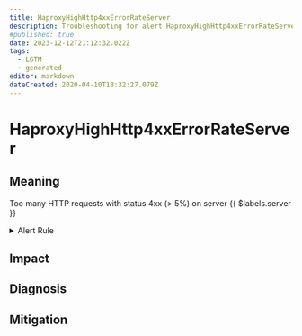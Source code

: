 ```yaml
---
title: HaproxyHighHttp4xxErrorRateServer
description: Troubleshooting for alert HaproxyHighHttp4xxErrorRateServer
#published: true
date: 2023-12-12T21:12:32.022Z
tags: 
  - LGTM
  - generated
editor: markdown
dateCreated: 2020-04-10T18:32:27.079Z
---
```


# HaproxyHighHttp4xxErrorRateServer

## Meaning
[//]: # "Short paragraph that explains what the alert means"
Too many HTTP requests with status 4xx (> 5%) on server {{ $labels.server }}

<details>
  <summary>Alert Rule</summary>

{{% rule "haproxy/embedded-exporter-v2.yml" "HaproxyHighHttp4xxErrorRateServer" %}}

{{% comment %}}

```yaml
alert: HaproxyHighHttp4xxErrorRateServer
expr: ((sum by (server) (rate(haproxy_server_http_responses_total{code="4xx"}[1m])) / sum by (server) (rate(haproxy_server_http_responses_total[1m]))) * 100) > 5
for: 1m
labels:
    severity: critical
annotations:
    summary: HAProxy high HTTP 4xx error rate server (instance {{ $labels.instance }})
    description: |-
        Too many HTTP requests with status 4xx (> 5%) on server {{ $labels.server }}
          VALUE = {{ $value }}
          LABELS = {{ $labels }}
    runbook: https://github.com/srerun/prometheus-alerts/blob/main/content/runbooks/embedded-exporter-v2/HaproxyHighHttp4xxErrorRateServer.md

```

{{% /comment %}}

</details>


## Impact
[//]: # "What could / will happen if the alert is not addressed"



## Diagnosis
[//]: # "Steps to take to identify the cause of the problem"



## Mitigation
[//]: # "The steps necessary to resolve the alert"
